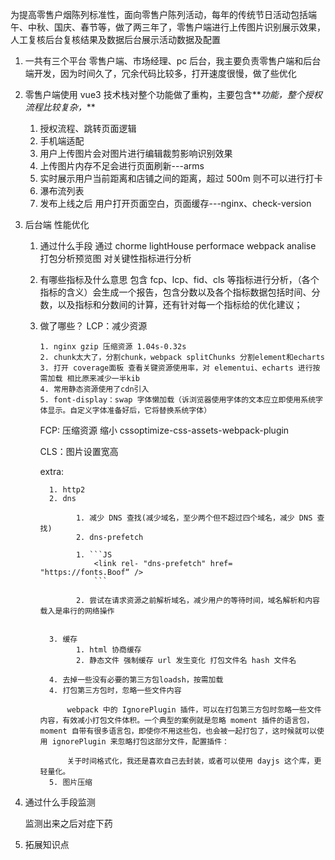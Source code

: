 为提⾼零售户烟陈列标准性，⾯向零售户陈列活动，每年的传统节日活动包括端午、中秋、国庆、春节等，做了两三年了，零售户端进⾏上传图⽚识别展示效果，⼈⼯复核后台复核结果及数据后台展示活动数据及配置

1.  一共有三个平台 零售户端、市场经理、pc 后台，我主要负责零售户端和后台端开发，因为时间久了，冗余代码比较多，打开速度很慢，做了些优化
2.  零售户端使用 vue3 技术栈对整个功能做了重构，主要包含**_功能，整个授权流程比较复杂，_**

    1. 授权流程、跳转页面逻辑
    2. 手机端适配
    3. 用户上传图片会对图片进行编辑裁剪影响识别效果
    4. 上传图片内存不足会进行页面刷新---arms
    5. 实时展示用户当前距离和店铺之间的距离，超过 500m 则不可以进行打卡
    6. 瀑布流列表
    7. 发布上线之后 用户打开页面空白，页面缓存---nginx、check-version

3.  后台端 性能优化

    1.  通过什么手段
        通过 chorme lightHouse performace webpack analise 打包分析预览图 对关键性指标进行分析
    2.  有哪些指标及什么意思
        包含 fcp、lcp、fid、cls 等指标进行分析，（各个指标的含义）会生成一个报告，包含分数以及各个指标数据包括时间、分数，以及指标和分数间的计算，还有针对每一个指标给的优化建议；
    3.  做了哪些？
        LCP：减少资源

            1. nginx gzip 压缩资源 1.04s-0.32s
            2. chunk太大了，分割chunk，webpack splitChunks 分割element和echarts
            3. 打开 coverage面板 查看关键资源使用率，对 elementui、echarts 进行按需加载 相比原来减少一半kib
            4. 常用静态资源使用了cdn引入
            5. font-display：swap 字体懒加载（诉浏览器使用字体的文本应立即使用系统字体显示。自定义字体准备好后，它将替换系统字体）

        FCP: 压缩资源 缩小 cssoptimize-css-assets-webpack-plugin

        CLS：图片设置宽高

        extra:

              1. http2
              2. dns

                    1. 减少 DNS 查找(减少域名，至少两个但不超过四个域名，减少 DNS 查找)
                    2. dns-prefetch

                    1. ```JS
                        <link rel- "dns-prefetch" href= "https://fonts.Boof“ />
                        ```

                    2. 尝试在请求资源之前解析域名，减少用户的等待时间，域名解析和内容载入是串行的网络操作


              3. 缓存
                    1. html 协商缓存
                    2. 静态文件 强制缓存 url 发生变化 打包文件名 hash 文件名

              4. 去掉一些没有必要的第三方包loadsh，按需加载
              4. 打包第三方包时，忽略一些文件内容

                  webpack 中的 IgnorePlugin 插件，可以在打包第三方包时忽略一些文件内容，有效减小打包文件体积。一个典型的案例就是忽略 moment 插件的语言包，moment 自带有很多语言包，即使你不用这些包，也会被一起打包了，这时候就可以使用 ignorePlugin 来忽略打包这部分文件，配置插件：

                  关于时间格式化，我还是喜欢自己去封装，或者可以使用 dayjs 这个库，更轻量化。
              5. 图片压缩

4.  通过什么手段监测

    监测出来之后对症下药

5.  拓展知识点
